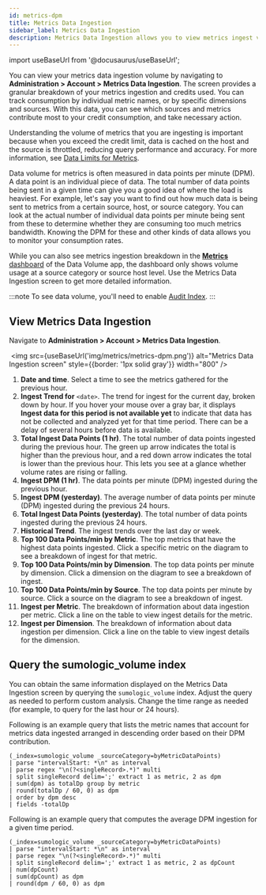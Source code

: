 ```yaml
---
id: metrics-dpm
title: Metrics Data Ingestion
sidebar_label: Metrics Data Ingestion
description: Metrics Data Ingestion allows you to view metrics ingest volumes across your teams and services to find which sources are sending metrics data. 
---
```


import useBaseUrl from '@docusaurus/useBaseUrl';

You can view your metrics data ingestion volume by navigating to **Administration > Account > Metrics Data Ingestion**. The screen provides a granular breakdown of your metrics ingestion and credits used. You can track consumption by individual metric names, or by specific dimensions and sources. With this data, you can see which sources and metrics contribute most to your credit consumption, and take necessary action. 

Understanding the volume of metrics that you are ingesting is important because when you exceed the credit limit, data is cached on the host and the source is throttled, reducing query performance and accuracy. For more information, see [Data Limits for Metrics](/docs/metrics/manage-metric-volume/data-limits-for-metrics/).

Data volume for metrics is often measured in data points per minute (DPM). A data point is an individual piece of data. The total number of data points being sent in a given time can give you a good idea of where the load is heaviest. For example, let's say you want to find out how much data is being sent to metrics from a certain source, host, or source category. You can look at the actual number of individual data points per minute being sent from these to determine whether they are consuming too much metrics bandwidth. Knowing the DPM for these and other kinds of data allows you to monitor your consumption rates.

While you can also see metrics ingestion breakdown in the [**Metrics** dashboard](/docs/integrations/sumo-apps/data-volume/#metrics) of the Data Volume app, the dashboard only shows volume usage at a source category or source host level. Use the Metrics Data Ingestion screen to get more detailed information.

:::note
To see data volume, you'll need to enable [Audit Index](/docs/manage/security/audit-indexes/audit-index).
:::
 
## View Metrics Data Ingestion

Navigate to **Administration > Account > Metrics Data Ingestion**.

 <img src={useBaseUrl('img/metrics/metrics-dpm.png')} alt="Metrics Data Ingestion screen" style={{border: '1px solid gray'}} width="800" />

1. **Date and time**. Select a time to see the metrics gathered for the previous hour. 
1. **Ingest Trend for** `<date>`. The trend for ingest for the current day, broken down by hour. If you hover your mouse over a gray bar, it displays **Ingest data for this period is not available yet** to indicate that data has not be collected and analyzed yet for that time period. There can be a delay of several hours before data is available. 
1. **Total Ingest Data Points (1 hr)**. The total number of data points ingested during the previous hour. The green up arrow indicates the total is higher than the previous hour, and a red down arrow indicates the total is lower than the previous hour. This lets you see at a glance whether volume rates are rising or falling.
1. **Ingest DPM (1 hr)**. The data points per minute (DPM) ingested during the previous hour.
1. **Ingest DPM (yesterday)**.  The average number of data points per minute (DPM) ingested during the previous 24 hours. 
1. **Total Ingest Data Points (yesterday)**. The total number of data points ingested during the previous 24 hours.
1. **Historical Trend**. The ingest trends over the last day or week. 
1. **Top 100 Data Points/min by Metric**. The top metrics that have the highest data points ingested. Click a specific metric on the diagram to see a breakdown of ingest for that metric.  
1. **Top 100 Data Points/min by Dimension**. The top data points per minute by dimension. Click a dimension on the diagram to see a breakdown of ingest.
1. **Top 100 Data Points/min by Source**. The top data points per minute by source. Click a source on the diagram to see a breakdown of ingest.
1. **Ingest per Metric**. The breakdown of information about data ingestion per metric. Click a line on the table to view ingest details for the metric. 
1. **Ingest per Dimension**. The breakdown of information about data ingestion per dimension. Click a line on the table to view ingest details for the dimension. 

## Query the sumologic_volume index

You can obtain the same information displayed on the Metrics Data Ingestion screen by querying the `sumologic_volume` index. Adjust the query as needed to perform custom analysis. Change the time range as needed (for example, to query for the last hour or 24 hours).

Following is an example query that lists the metric names that account for metrics data ingested arranged in descending order based on their DPM contribution. 

```
(_index=sumologic_volume _sourceCategory=byMetricDataPoints) 
| parse "intervalStart: *\n" as interval 
| parse regex "\n(?<singleRecord>.*)" multi 
| split singleRecord delim=';' extract 1 as metric, 2 as dpm 
| sum(dpm) as totalDp group by metric 
| round(totalDp / 60, 0) as dpm 
| order by dpm desc 
| fields -totalDp
```
Following is an example query that computes the average DPM ingestion for a given time period.
```
(_index=sumologic_volume _sourceCategory=byMetricDataPoints)
| parse "intervalStart: *\n" as interval
| parse regex "\n(?<singleRecord>.*)" multi
| split singleRecord delim=';' extract 1 as metric, 2 as dpCount
| num(dpCount)
| sum(dpCount) as dpm
| round(dpm / 60, 0) as dpm
```
